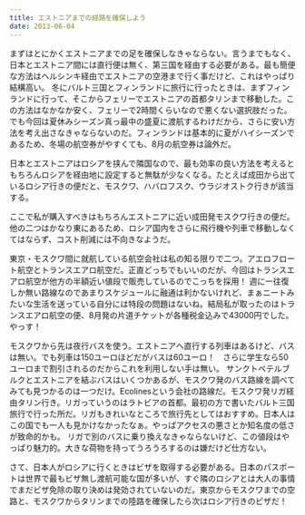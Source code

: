 ```yaml
---
title: エストニアまでの経路を確保しよう
date: 2013-06-04
---
```


まずはとにかくエストニアまでの足を確保しなきゃならない。言うまでもなく、日本とエストニア間には直行便は無く、第三国を経由する必要がある。最も簡便な方法はヘルシンキ経由でエストニアの空港まで行く事だけど、これはやっぱり結構高い。
冬にバルト三国とフィンランドに旅行に行ったときは、まずフィンランドに行って、そこからフェリーでエストニアの首都タリンまで移動した。この方法はなかなか安く、フェリーで2時間くらいなので悪くない選択肢だった。
でも今回は夏休みシーズン真っ最中の盛夏に渡航するわけだから、さらに安い方法を考え出さなきゃならないのだ。フィンランドは基本的に夏がハイシーズンであるため、冬場の航空券がやすくても、8月の航空券は論外だ。

日本とエストニアはロシアを挟んで隣国なので、最も効率の良い方法を考えるともちろんロシアを経由地に設定すると無駄が少なくなる。たとえば成田から出ているロシア行きの便だと、モスクワ、ハバロフスク、ウラジオストク行きが該当する。

ここで私が購入すべきはもちろんエストニアに近い成田発モスクワ行きの便だ。他の二つはかなり東にあるため、ロシア国内をさらに飛行機や列車で移動しなくてはならず、コスト削減には不向きなようだ。

東京・モスクワ間に就航している航空会社は私の知る限りで二つ。アエロフロート航空とトランスエアロ航空だ。正直どっちでもいいのだが、今回はトランスエアロ航空が他方の半額近い値段で販売しているのでこっちを採用！
週に一往復しか無い路線なのであまりスケジュールに融通は利かないけれど、まぁニートみたいな生活を送っている自分には特段の問題はないね。結局私が取ったのはトランスエアロ航空の便、8月発の片道チケットが各種税金込みで43000円でした。やっす！

モスクワから先は夜行バスを使う。エストニアへ直行する列車はあるけど、バスは無い。でも列車は150ユーロほどだがバスは60ユーロ！　さらに学生なら50ユーロまで割引されるのだからこれを利用しない手は無い。
サンクトペテルブルクとエストニアを結ぶバスはいくつかあるが、モスクワ発のバス路線を調べてみても見つかるのは一つだけ。Ecolinesという会社の路線だ。モスクワ発リガ経由タリン行き。リガっていうのはラトビアの首都。最初の方で書いたバルト三国旅行で行った所だ。リガもきれいなところで旅行先としてはおすすめ。日本人はこの国でも一人も見かけなかったなぁ。やっぱアクセスの悪さとか知名度の低さが致命的かも。
リガで別のバスに乗り換えなきゃならないけど、この値段はやっぱり魅力的。大きな荷物を持ってうろうろするのは嫌だけど仕方ない。

さて、日本人がロシアに行くときはビザを取得する必要がある。日本のパスポートは世界で最もビザ無し渡航可能な国が多いが、すぐ隣のロシアとは大人の事情でまだビザ免除の取り決めは発効されていないのだ。東京からモスクワまでの空路と、モスクワからタリンまでの陸路を確保したら次はロシア行きのビザだ！
